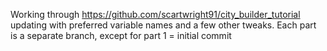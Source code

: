 Working through https://github.com/scartwright91/city_builder_tutorial
updating with preferred variable names and a few other tweaks.
Each part is a separate branch, except for part 1 = initial commit
